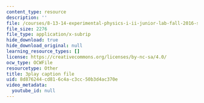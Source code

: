 ```yaml
---
content_type: resource
description: ''
file: /courses/8-13-14-experimental-physics-i-ii-junior-lab-fall-2016-spring-2017/8d876244cd816c4ac3cc50b3d4ac370e_3032008.srt
file_size: 2276
file_type: application/x-subrip
hide_download: true
hide_download_original: null
learning_resource_types: []
license: https://creativecommons.org/licenses/by-nc-sa/4.0/
ocw_type: OCWFile
resourcetype: Other
title: 3play caption file
uid: 8d876244-cd81-6c4a-c3cc-50b3d4ac370e
video_metadata:
  youtube_id: null
---
```


